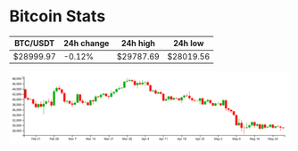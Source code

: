 # Bitcoin Stats

BTC/USDT|24h change|24h high|24h low|
|---|---|---|---|
|$28999.97|-0.12%|$29787.69|$28019.56|

<img src="./chart.svg">
